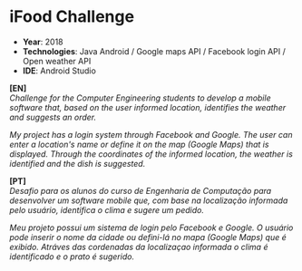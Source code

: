 # iFood Challenge

- **Year**: 2018
- **Technologies**: Java Android / Google maps API / Facebook login API / Open weather API
- **IDE**: Android Studio 

**[EN]**  
*Challenge for the Computer Engineering students to develop a mobile software that, based on the user informed location, identifies the weather and suggests an order.*

*My project has a login system through Facebook and Google. The user can enter a location's name or define it on the map (Google Maps) that is displayed. Through the coordinates of the informed location, the weather is identified and the dish is suggested.*

**[PT]**  
*Desafio para os alunos do curso de Engenharia de Computação para desenvolver um software mobile que, com base na localização informada pelo usuário, identifica o clima e sugere um pedido.*

*Meu projeto possui um sistema de login pelo Facebook e Google. O usuário pode inserir o nome da cidade ou defini-lá no mapa (Google Maps) que é exibido. Atráves das cordenadas da localizaçao informada o clima é identificado e o prato é sugerido.*
